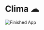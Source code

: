 
# Clima ☁


![Finished App](https://github.com/londonappbrewery/Images/blob/master/clima-demo.gif)

